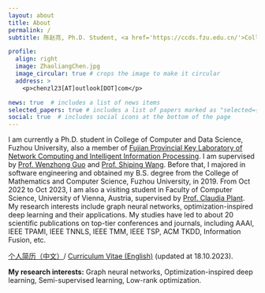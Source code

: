 ```yaml
---
layout: about
title: About
permalink: /
subtitle: 陈赵亮, Ph.D. Student, <a href='https://ccds.fzu.edu.cn/'>College of Computer and Data Science, Fuzhou University</a>

profile:
  align: right
  image: ZhaoliangChen.jpg
  image_circular: true # crops the image to make it circular
  address: >
    <p>chenzl23[AT]outlook[DOT]com</p>

news: true  # includes a list of news items
selected_papers: true # includes a list of papers marked as "selected={true}"
social: true  # includes social icons at the bottom of the page
---
```


I am currently a Ph.D. student in College of Computer and Data Science, Fuzhou University, also a member of [Fujian Provincial Key Laboratory of Network Computing and Intelligent Information Processing](https://ncip.fzu.edu.cn/). I am supervised by [Prof. Wenzhong Guo](https://ccds.fzu.edu.cn/info/1202/4993.htm) and [Prof. Shiping Wang](https://ccds.fzu.edu.cn/info/1202/8958.htm). Before that, I majored in software engineering and obtained my B.S. degree from the College of Mathematics and Computer Science, Fuzhou University, in 2019. From Oct 2022 to Oct 2023, I am also a visiting student in Faculty of Computer Science, University of Vienna, Austria, supervised by [Prof. Claudia Plant](https://dm.cs.univie.ac.at/team/person/59835/). My research interests include graph neural networks, optimization-inspired deep learning and their applications. My studies have led to about 20 scientific publications on top-tier conferences and journals, including AAAI, IEEE TPAMI, IEEE TNNLS, IEEE TMM, IEEE TSP, ACM TKDD, Information Fusion, etc.

[个人简历（中文）](https://chenzl23.github.io/assets/pdf/Curriculum_Vitae_CN.pdf)/ [Curriculum Vitae (English)](https://chenzl23.github.io/assets/pdf/Curriculum_Vitae.pdf) (updated at 18.10.2023).

**My research interests:** Graph neural networks, Optimization-inspired deep learning, Semi-supervised learning, Low-rank optimization.
